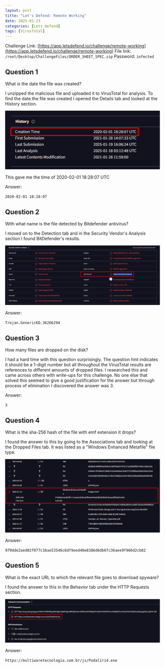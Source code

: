 ```yaml
---
layout: post
title: "Let's Defend: Remote Working"
date: 2025-01-23
categories: [Lets Defend]
tags: [VirusTotal] 
---
```


Challenge Link: [https://app.letsdefend.io/challenge/remote-working](https://app.letsdefend.io/challenge/remote-working)
File link: `/root/Desktop/ChallengeFiles/ORDER_SHEET_SPEC.zip`
Password: `infected`

## Question 1
What is the date the file was created?

I unzipped the malicious file and uploaded it to VirusTotal for analysis. To find the date the file was created I opened the Details tab and looked at the History section.

![](/assets/img/posts/2025-01-23-Remote-Working/image-0.png)

This gave me the time of 2020-02-01 18:28:07 UTC

Answer:

`2020-02-01 18:28:07`

## Question 2
With what name is the file detected by Bitdefender antivirus?

I moved on to the Detection tab and in the Security Vendor's Analysis section I found BitDefender's results.

![](/assets/img/posts/2025-01-23-Remote-Working/image-1.png)

Answer:

`Trojan.GenericKD.36266294`

## Question 3
How many files are dropped on the disk?

I had a hard time with this question surprisingly. The question hint indicates it should be a 1-digit number but all throughout the VirusTotal results are references to different amounts of dropped files. I researched this and came across others with write-ups for this challenge. No one else that solved this seemed to give a good justification for the answer but through process of elimination I discovered the answer was 3.

Answer:

`3`

## Question 4
What is the sha-256 hash of the file with emf extension it drops?

I found the answer to this by going to the Associations tab and looking at the Dropped Files tab. It was listed as a "Windows Enhanced Metafile" file type.

![](/assets/img/posts/2025-01-23-Remote-Working/image-2.png)

Answer:

`979dde2aed02f077c16ae53546c6df9eed40e8386d6db6fc36aee9f966d2cb82`

## Question 5
What is the exact URL to which the relevant file goes to download spyware?

I found the answer to this in the Behavior tab under the HTTP Requests section.

![](/assets/img/posts/2025-01-23-Remote-Working/image-3.png)

Answer:

`https://multiwaretecnologia.com.br/js/Podaliri4.exe`